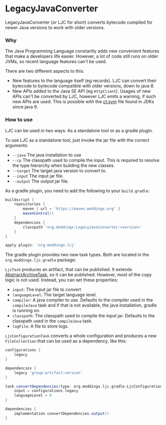 # LegacyJavaConverter

LegacyJavaConverter (or LJC for short) converts bytecode compiled for newer Java versions to work with older versions.

### Why 

The Java Programming Language constantly adds new convenient features that make a developers life easier. However, a lot of code still runs on older JVMs, so recent language features can't be used.

There are two different aspects to this:

  * New features to the language itself (eg records). LJC can convert their bytecode to bytecode compatible with older versions, down to java 8.
  * New APIs added to the Java SE API (eg `HttpClient`). Usages of new APIs can't be converted by LJC, however LJC emits a warning, if such new APIs are used. This is possible with the [ct.sym](https://www.morling.dev/blog/the-anatomy-of-ct-sym-how-javac-ensures-backwards-compatibility/) file found in JDKs since java 9.

### How to use

LJC can be used in two ways: As a standalone tool or as a gradle plugin.

To use LJC as a standalone tool, just invoke the jar file with the correct arguments:

  * `--java` The java installation to use
  * `--cp` The classpath used to compile the input. This is required to resolve the type hierarchy when building the new classes.
  * `--target` The target java version to convert to.
  * `--input` The input jar file.
  * `--output` The output jar file.

As a gradle plugin, you need to add the following to your `build.gradle`:

```groovy
buildscript {
    repositories {
        maven { url = 'https://maven.moddingx.org' }
        mavenCentral()
    }
    dependencies {
        classpath 'org.moddingx:LegacyJavaConverter:<version>'
    }
}

apply plugin: 'org.moddingx.lcj'
```

The gradle plugin provides two new task types. Both are located in the `org.moddingx.ljc.gradle` package:

`LjcTask` produces an artifact, that can be published. It extends [AbstractArchiveTask](https://docs.gradle.org/current/dsl/org.gradle.api.tasks.bundling.AbstractArchiveTask.html), so it can be published. However, most of the copy logic is not used. Instead, you can set these properties:

  * `input`: The input jar file to convert
  * `languageLevel`: The target language level.
  * `compiler`: A java compiler to use. Defaults to the compiler used in the `compileJava` task and if that is not available, the java installation, gradle is running on.
  * `classpath`: The classpath used to compile the input jar. Defaults to the classpath used in the `compileJava` task.
  * `logFile`: A file to store logs.

`LjcConfigurationTask` converts a whole configuration and produces a new `FileCollection` that can be used as a dependency, like this:

```groovy
configurations {
    legacy
}

dependencies {
    legacy 'group:artifact:version'
}

task convertDependencies(type: org.moddingx.ljc.gradle.LjcConfigurationTask) {
    input = configurations.legacy
    languageLevel = 8
}

dependencies {
    implementation convertDependencies.output()
}
```
